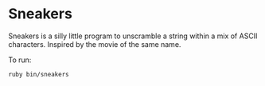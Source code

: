 Sneakers
========

Sneakers is a silly little program to unscramble a string within a mix of ASCII characters.  Inspired by the movie of the same name.

To run:

```shell
ruby bin/sneakers
```

